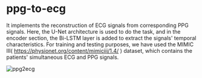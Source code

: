 # ppg-to-ecg
It implements the reconstruction of ECG signals from corresponding PPG signals. Here, the U-Net architecture is used to do the task, and in the encoder section, the Bi-LSTM layer is added to extract the signals' temporal characteristics.
For training and testing purposes, we have used the MIMIC III( https://physionet.org/content/mimiciii/1.4/ ) dataset, which contains the patients' simultaneous ECG and PPG signals.

![ppg2ecg](https://github.com/user-attachments/assets/3fe7c5c8-e600-4c68-933f-a94c80c7765c)
